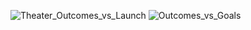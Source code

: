 ![Theater_Outcomes_vs_Launch](https://user-images.githubusercontent.com/80839264/148390825-fc0bd0eb-800e-4614-8fb2-5137965f94f4.png)
![Outcomes_vs_Goals](https://user-images.githubusercontent.com/80839264/148390898-4ac8e267-7896-4086-a4ec-228e9b398a45.png)
